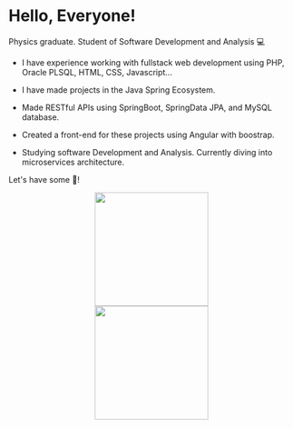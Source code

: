 # Hello, Everyone!

Physics graduate. Student of Software Development and Analysis 💻

* I have experience working with fullstack web development using PHP, Oracle PLSQL, HTML, CSS, Javascript...

* I have made projects in the Java Spring Ecosystem.

* Made RESTful APIs using SpringBoot, SpringData JPA, and MySQL database.
 
* Created a front-end for these projects using Angular with boostrap. 

* Studying software Development and Analysis. Currently diving into microservices architecture. 
 
Let's have some :mate:!

<div id="header" align="center">
  <img src="https://media4.giphy.com/media/26n7b7PjSOZJwVCmY/giphy.gif?cid=ecf05e479lspikxcz7im0t3ecps62wi3ww0shhf6hjc190gd&rid=giphy.gif&ct=g" width="200"/>
</div>

<div id="header" align="center">
  <img src="https://github.githubassets.com/images/mona-loading-default.gif" width="200"/>
</div>

